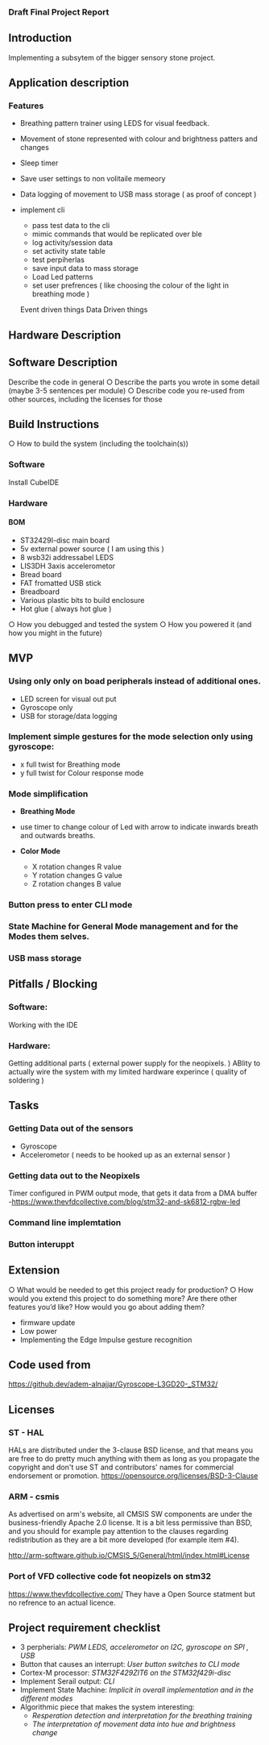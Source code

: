 ### Draft Final Project Report


## Introduction
Implementing a subsytem of the bigger sensory stone project. 

## Application description
### Features
- Breathing pattern trainer using LEDS for visual feedback.
- Movement of stone represented with colour and brightness patters and changes
- Sleep timer
- Save user settings to non volitaile memeory
- Data logging of movement  to USB mass storage ( as proof of concept )
- implement cli
  - pass test data to the cli
  - mimic commands that would be replicated over ble
  - log activity/session data
  - set activity  state table
  - test perpiherlas
  - save  input data to mass storage
  - Load Led patterns 
  - set user prefrences ( like choosing the colour of the light in breathing mode )
  
  Event driven things
  Data Driven things
  
## Hardware Description
## Software Description
Describe the code in general
○ Describe the parts you wrote in some detail (maybe 3-5 sentences per module)
○ Describe code you re-used from other sources, including the licenses for those
## Build Instructions
○ How to build the system (including the toolchain(s))
### Software
Install CubeIDE
### Hardware
#### BOM
- ST32429I-disc main board
- 5v external power source ( I am using this )
- 8 wsb32i addressabel LEDS
- LIS3DH 3axis accelerometor
- Bread board
- FAT fromatted USB stick
- Breadboard 
- Various plastic bits to build enclosure 
- Hot glue ( always hot glue ) 

○ How you debugged and tested the system
○ How you powered it (and how you might in the future)

## MVP

### Using only only on boad peripherals instead of additional ones. 
  - LED screen for visual out put 
  - Gyroscope only 
  - USB for storage/data logging 
 
 ### Implement simple gestures for the mode selection only using gyroscope:
   - x full twist for Breathing  mode
   - y full twist for Colour response mode
  
  ### Mode simplification 
  - **Breathing Mode**
   -   use timer to change colour of Led with arrow to indicate inwards breath and outwards breaths.
  
  - **Color Mode**
    - X rotation changes R value
    - Y rotation changes G value
    - Z rotation changes B value
  
  ### Button press to enter CLI mode
  ### State Machine for General Mode management and for the Modes them selves.
  ### USB mass storage 


## Pitfalls / Blocking 
### Software:
Working with the IDE

### Hardware:
Getting additional parts ( external power supply for the neopixels. ) 
ABlity to actually wire the system with my limited hardware experince ( quality of soldering ) 

## Tasks
### Getting Data out of the sensors
  - Gyroscope 
  - Accelerometor ( needs to be hooked up as an external sensor ) 

### Getting data out to the Neopixels 
Timer configured in PWM output mode, that gets it data from a DMA buffer
  -https://www.thevfdcollective.com/blog/stm32-and-sk6812-rgbw-led
  
### Command line implemtation 
### Button interuppt 

## Extension 
○ What would be needed to get this project ready for production?
○ How would you extend this project to do something more? Are there other
features you’d like? How would you go about adding them?
- firmware update
- Low power 
- Implementing the Edge Impulse gesture recognition

## Code used from 
https://github.dev/adem-alnajjar/Gyroscope-L3GD20-_STM32/

## Licenses
### ST - HAL

HALs are distributed under the 3-clause BSD license, and that means you are free to do pretty much anything with them as long as you propagate the copyright and don't use ST and contributors' names for commercial endorsement or promotion.
https://opensource.org/licenses/BSD-3-Clause

### ARM - csmis
As advertised on arm's website, all CMSIS SW components are under the business-friendly Apache 2.0 license. It is a bit less permissive than BSD, and you should for example pay attention to the clauses regarding redistribution as they are a bit more developed (for example item #4).

http://arm-software.github.io/CMSIS_5/General/html/index.html#License

### Port of VFD collective code fot neopizels on stm32
https://www.thevfdcollective.com/ They have a Open Source statment but no refrence to an actual licence. 

## Project requirement checklist
- 3 perpherials: _PWM LEDS, accelerometor on I2C, gyroscope on SPI , USB_
- Button that causes an interrupt: _User button switches to CLI mode_
- Cortex-M processor: _STM32F429ZIT6 on the STM32f429i-disc_
- Implement Serail output: _CLI_
- Implement State Machine: _Implicit in overall implementation and in the different modes_
- Algorithmic piece that makes the system interesting: 
  -  _Resperation detection and  interpretation for the breathing training_ 
  -  _The interpretation of movement data into hue and brightness change_ 


